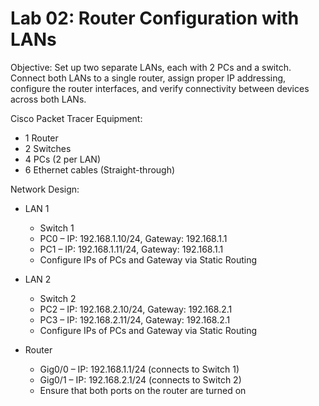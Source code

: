 # Lab 02: Router Configuration with LANs

Objective:
Set up two separate LANs, each with 2 PCs and a switch. Connect both LANs to a single router, assign proper IP addressing, configure the router interfaces, and verify connectivity between devices across both LANs.

Cisco Packet Tracer Equipment:
- 1 Router
- 2 Switches
- 4 PCs (2 per LAN)
- 6 Ethernet cables (Straight-through)

Network Design:
- LAN 1
  - Switch 1
   - PC0 – IP: 192.168.1.10/24, Gateway: 192.168.1.1
   - PC1 – IP: 192.168.1.11/24, Gateway: 192.168.1.1
   - Configure IPs of PCs and Gateway via Static Routing

- LAN 2
  - Switch 2
   - PC2 – IP: 192.168.2.10/24, Gateway: 192.168.2.1
   - PC3 – IP: 192.168.2.11/24, Gateway: 192.168.2.1
   - Configure IPs of PCs and Gateway via Static Routing

 - Router
   - Gig0/0 – IP: 192.168.1.1/24 (connects to Switch 1)
   - Gig0/1 – IP: 192.168.2.1/24 (connects to Switch 2)
   - Ensure that both ports on the router are turned on




